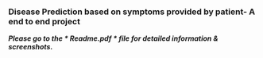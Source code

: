 ### Disease Prediction based on symptoms provided by patient- A end to end project


***Please go to the * Readme.pdf * file for detailed information & screenshots.***
